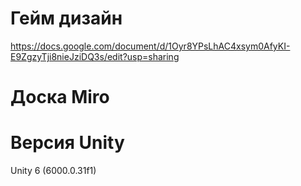 # Гейм дизайн
https://docs.google.com/document/d/1Oyr8YPsLhAC4xsym0AfyKI-E9ZgzyTji8nieJziDQ3s/edit?usp=sharing
# Доска Miro
# Версия Unity
Unity 6 (6000.0.31f1)
